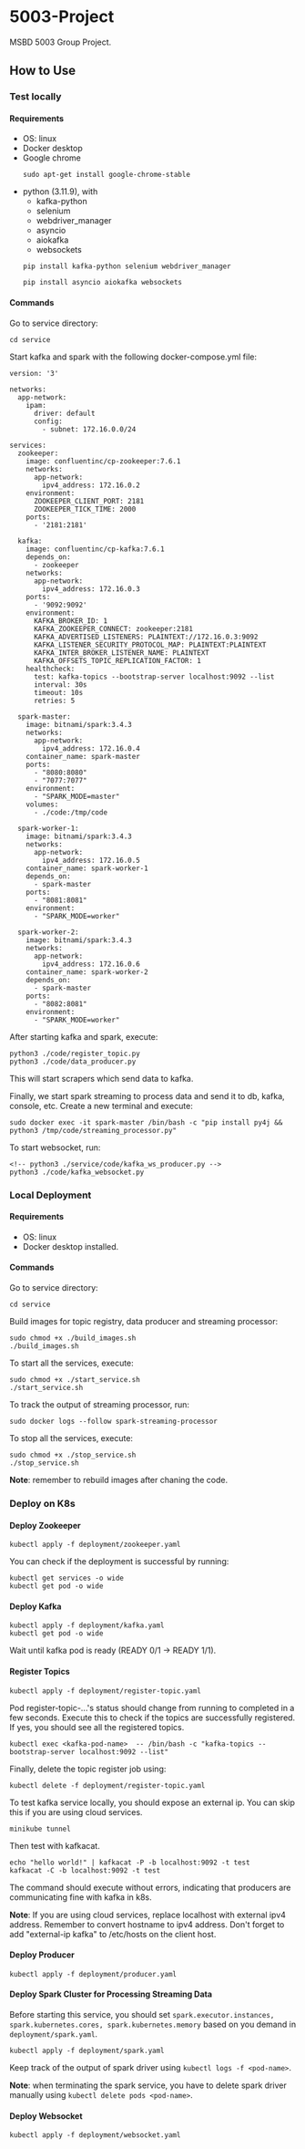 # 5003-Project
MSBD 5003 Group Project.

## How to Use
### Test locally
#### Requirements
- OS: linux
- Docker desktop
- Google chrome
  ```
  sudo apt-get install google-chrome-stable 
  ```
- python (3.11.9), with
  - kafka-python
  - selenium
  - webdriver_manager
  - asyncio
  - aiokafka
  - websockets
  ```
  pip install kafka-python selenium webdriver_manager

  pip install asyncio aiokafka websockets
  ```
#### Commands
Go to service directory:
```
cd service
```

Start kafka and spark with the following docker-compose.yml file:
```
version: '3'

networks:
  app-network:
    ipam:
      driver: default
      config:
        - subnet: 172.16.0.0/24

services:
  zookeeper:
    image: confluentinc/cp-zookeeper:7.6.1
    networks:
      app-network:
        ipv4_address: 172.16.0.2
    environment:
      ZOOKEEPER_CLIENT_PORT: 2181
      ZOOKEEPER_TICK_TIME: 2000
    ports:
      - '2181:2181'

  kafka:
    image: confluentinc/cp-kafka:7.6.1
    depends_on:
      - zookeeper
    networks:
      app-network:
        ipv4_address: 172.16.0.3
    ports:
      - '9092:9092'
    environment:
      KAFKA_BROKER_ID: 1
      KAFKA_ZOOKEEPER_CONNECT: zookeeper:2181
      KAFKA_ADVERTISED_LISTENERS: PLAINTEXT://172.16.0.3:9092
      KAFKA_LISTENER_SECURITY_PROTOCOL_MAP: PLAINTEXT:PLAINTEXT
      KAFKA_INTER_BROKER_LISTENER_NAME: PLAINTEXT
      KAFKA_OFFSETS_TOPIC_REPLICATION_FACTOR: 1
    healthcheck:
      test: kafka-topics --bootstrap-server localhost:9092 --list
      interval: 30s
      timeout: 10s
      retries: 5

  spark-master:
    image: bitnami/spark:3.4.3
    networks:
      app-network:
        ipv4_address: 172.16.0.4
    container_name: spark-master
    ports:
      - "8080:8080"
      - "7077:7077"
    environment:
      - "SPARK_MODE=master"
    volumes:
      - ./code:/tmp/code

  spark-worker-1:
    image: bitnami/spark:3.4.3
    networks:
      app-network:
        ipv4_address: 172.16.0.5
    container_name: spark-worker-1
    depends_on:
      - spark-master
    ports:
      - "8081:8081"
    environment:
      - "SPARK_MODE=worker"

  spark-worker-2:
    image: bitnami/spark:3.4.3
    networks:
      app-network:
        ipv4_address: 172.16.0.6
    container_name: spark-worker-2
    depends_on:
      - spark-master
    ports:
      - "8082:8081"
    environment:
      - "SPARK_MODE=worker"
```

After starting kafka and spark, execute:
```
python3 ./code/register_topic.py
python3 ./code/data_producer.py
```
This will start scrapers which send data to kafka.

Finally, we start spark streaming to process data and send it to db, kafka, console, etc. Create a new terminal and execute:
```
sudo docker exec -it spark-master /bin/bash -c "pip install py4j && python3 /tmp/code/streaming_processor.py"
```

To start websocket, run:
```
<!-- python3 ./service/code/kafka_ws_producer.py -->
python3 ./code/kafka_websocket.py
```

### Local Deployment
#### Requirements
- OS: linux
- Docker desktop installed.

#### Commands
Go to service directory:
```
cd service
```

Build images for topic registry, data producer and streaming processor:
```
sudo chmod +x ./build_images.sh
./build_images.sh
```

To start all the services, execute:
```
sudo chmod +x ./start_service.sh
./start_service.sh
```

To track the output of streaming processor, run:
```
sudo docker logs --follow spark-streaming-processor
```

To stop all the services, execute:
```
sudo chmod +x ./stop_service.sh
./stop_service.sh
```

**Note**: remember to rebuild images after chaning the code.

### Deploy on K8s
#### Deploy Zookeeper
```
kubectl apply -f deployment/zookeeper.yaml
```
You can check if the deployment is successful by running:
```
kubectl get services -o wide
kubectl get pod -o wide
```

#### Deploy Kafka
```
kubectl apply -f deployment/kafka.yaml
kubectl get pod -o wide
```
Wait until kafka pod is ready (READY 0/1 -> READY 1/1).

#### Register Topics
```
kubectl apply -f deployment/register-topic.yaml
```
Pod register-topic-...'s status should change from running to completed in a few seconds.
Execute this to check if the topics are successfully registered. If yes, you should see all the registered topics.

```
kubectl exec <kafka-pod-name>  -- /bin/bash -c "kafka-topics --bootstrap-server localhost:9092 --list"
```
Finally, delete the topic register job using:
```
kubectl delete -f deployment/register-topic.yaml
```

To test kafka service locally, you should expose an external ip. You can skip this if you are using cloud services.
```
minikube tunnel
```
Then test with kafkacat. 
```
echo "hello world!" | kafkacat -P -b localhost:9092 -t test
kafkacat -C -b localhost:9092 -t test
```
The command should execute without errors, indicating that producers are communicating fine with kafka in k8s.

**Note**: If you are using cloud services, replace localhost with external ipv4 address. Remember to convert hostname to ipv4 address. Don't forget to add "external-ip  kafka" to /etc/hosts on the client host. 

#### Deploy Producer
```
kubectl apply -f deployment/producer.yaml
```

#### Deploy Spark Cluster for Processing Streaming Data
Before starting this service, you should set ```spark.executor.instances, spark.kubernetes.cores, spark.kubernetes.memory``` based on you demand in ```deployment/spark.yaml```.

```
kubectl apply -f deployment/spark.yaml
```

Keep track of the output of spark driver using ```kubectl logs -f <pod-name>```.

**Note**: when terminating the spark service, you have to delete spark driver manually using ```kubectl delete pods <pod-name>```.

#### Deploy Websocket
```
kubectl apply -f deployment/websocket.yaml
```
